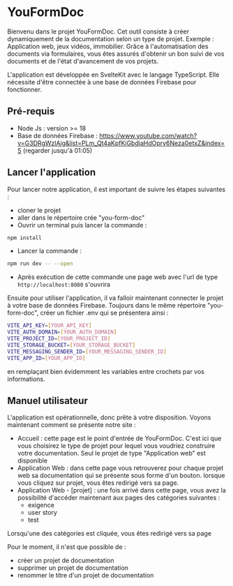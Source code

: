 # YouFormDoc

Bienvenu dans le projet YouFormDoc. Cet outil consiste à créer dynamiquement de la documentation selon un type de projet. Exemple : Application web, jeux vidéos, immobilier. Grâce à l'automatisation des documents via formulaires, vous êtes assurés d'obtenir un bon suivi de vos documents et de l'état d'avancement de vos projets.

L'application est développée en SvelteKit avec le langage TypeScript. Elle nécessite d'être connectée à une base de données Firebase pour fonctionner.

## Pré-requis

-  Node Js : version >= 18
-  Base de données Firebase : https://www.youtube.com/watch?v=G3DRgWzlAjg&list=PLm_Qt4aKpfKiGbdjaHdOpry6Neza0etxZ&index=5 (regarder jusqu'à 01:05)

## Lancer l'application

Pour lancer notre application, il est important de suivre les étapes suivantes : 

- cloner le projet
- aller dans le répertoire crée "you-form-doc"
- Ouvrir un terminal puis lancer la commande :
```bash
npm install
```
- Lancer la commande :
```bash
npm run dev -- --open
```
- Après exécution de cette commande une page web avec l'url de type ```http://localhost:8080``` s'ouvrira

Ensuite pour utiliser l'application, il va falloir maintenant connecter le projet à votre base de données Firebase. Toujours dans le même répertoire "you-form-doc", créer un fichier .env qui se présentera ainsi :
```bash
VITE_API_KEY=[YOUR_API_KEY]
VITE_AUTH_DOMAIN=[YOUR_AUTH_DOMAIN]
VITE_PROJECT_ID=[YOUR_PROJECT_ID]
VITE_STORAGE_BUCKET=[YOUR_STORAGE_BUCKET]
VITE_MESSAGING_SENDER_ID=[YOUR_MESSAGING_SENDER_ID]
VITE_APP_ID=[YOUR_APP_ID]
```
en remplaçant bien évidemment les variables entre crochets par vos informations.

## Manuel utilisateur

L'application est opérationnelle, donc prête à votre disposition. Voyons maintenant comment se présente notre site :

  - Accueil : cette page est le point d'entrée de YouFormDoc. C'est ici que vous choisirez le type de projet pour lequel vous voudriez construire votre documentation. Seul le projet de type "Application web" est disponible
  - Application Web : dans cette page vous retrouverez pour chaque projet web sa documentation qui se présente sous forme d'un bouton. lorsque vous cliquez sur projet, vous êtes redirigé vers sa page.
  - Application Web - [projet] : une fois arrivé dans cette page, vous avez la possibilité d'accéder maintenant aux pages des catégories suivantes :
      - exigence
      - user story
      - test
        
Lorsqu'une des catégories est cliquée, vous êtes redirigé vers sa page

Pour le moment, il n'est que possible de :

  - créer un projet de documentation
  - supprimer un projet de documentation
  - renommer le titre d'un projet de documentation
